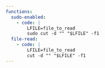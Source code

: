 ```yaml
---
functions:
  sudo-enabled:
    - code: |
        LFILE=file_to_read
        sudo cut -d "" "$LFILE" -f1
  file-read:
    - code: |
        LFILE=file_to_read
        cut -d "" "$LFILE" -f1
---
```

